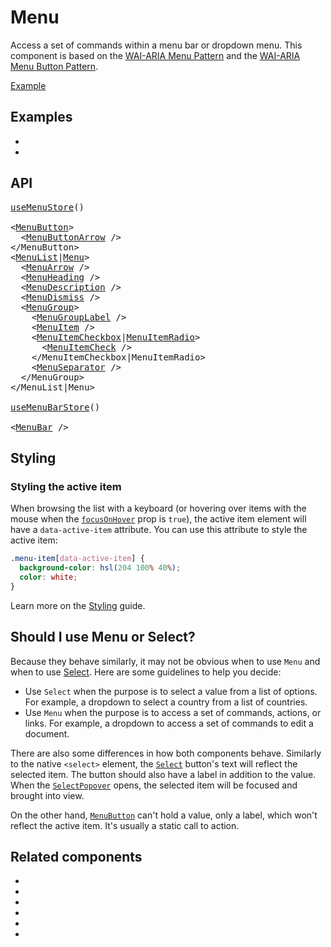 # Menu

<p data-description>
  Access a set of commands within a menu bar or dropdown menu. This component is based on the <a href="https://www.w3.org/WAI/ARIA/apg/patterns/menu/">WAI-ARIA Menu Pattern</a> and the <a href="https://www.w3.org/WAI/ARIA/apg/patterns/menubutton/">WAI-ARIA Menu Button Pattern</a>.
</p>

<a href="../examples/menu/index.tsx" data-playground>Example</a>

## Examples

<div data-cards="examples">

- [](/examples/menu-framer-motion/)
- [](/examples/menu-item-checkbox/)

</div>

## API

<pre data-api>
<a href="/apis/menu-store">useMenuStore</a>()

&lt;<a href="/apis/menu-button">MenuButton</a>&gt;
  &lt;<a href="/apis/menu-button-arrow">MenuButtonArrow</a> /&gt;
&lt;/MenuButton&gt;
&lt;<a href="/apis/menu-list">MenuList</a>|<a href="/apis/menu">Menu</a>&gt;
  &lt;<a href="/apis/menu-arrow">MenuArrow</a> /&gt;
  &lt;<a href="/apis/menu-heading">MenuHeading</a> /&gt;
  &lt;<a href="/apis/menu-description">MenuDescription</a> /&gt;
  &lt;<a href="/apis/menu-dismiss">MenuDismiss</a> /&gt;
  &lt;<a href="/apis/menu-group">MenuGroup</a>&gt;
    &lt;<a href="/apis/menu-group-label">MenuGroupLabel</a> /&gt;
    &lt;<a href="/apis/menu-item">MenuItem</a> /&gt;
    &lt;<a href="/apis/menu-item-checkbox">MenuItemCheckbox</a>|<a href="/apis/menu-item-radio">MenuItemRadio</a>&gt;
      &lt;<a href="/apis/menu-item-check">MenuItemCheck</a> /&gt;
    &lt;/MenuItemCheckbox|MenuItemRadio&gt;
    &lt;<a href="/apis/menu-separator">MenuSeparator</a> /&gt;
  &lt;/MenuGroup&gt;
&lt;/MenuList|Menu&gt;

<a href="/apis/menu-bar-store">useMenuBarStore</a>()

&lt;<a href="/apis/menu-bar">MenuBar</a> /&gt;
</pre>

## Styling

### Styling the active item

When browsing the list with a keyboard (or hovering over items with the mouse when the [`focusOnHover`](/apis/menu-item#focusonhover) prop is `true`), the active item element will have a `data-active-item` attribute. You can use this attribute to style the active item:

```css
.menu-item[data-active-item] {
  background-color: hsl(204 100% 40%);
  color: white;
}
```

Learn more on the [Styling](/guide/styling) guide.

## Should I use Menu or Select?

Because they behave similarly, it may not be obvious when to use `Menu` and when to use [Select](/components/select). Here are some guidelines to help you decide:

- Use `Select` when the purpose is to select a value from a list of options. For example, a dropdown to select a country from a list of countries.
- Use `Menu` when the purpose is to access a set of commands, actions, or links. For example, a dropdown to access a set of commands to edit a document.

There are also some differences in how both components behave. Similarly to the native `<select>` element, the [`Select`](/apis/select) button's text will reflect the selected item. The button should also have a label in addition to the value. When the [`SelectPopover`](/apis/select-popover) opens, the selected item will be focused and brought into view.

On the other hand, [`MenuButton`](/apis/menu-button) can't hold a value, only a label, which won't reflect the active item. It's usually a static call to action.

## Related components

<div data-cards="components">

- [](/components/button/)
- [](/components/checkbox/)
- [](/components/popover/)
- [](/components/radio/)
- [](/components/select/)
- [](/components/composite/)

</div>
